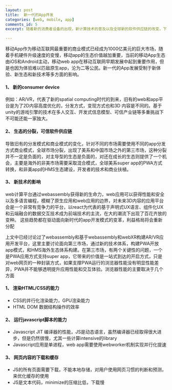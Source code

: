 ```yaml
---
layout: post
title:  新一代的App开发
categories: [web, mobile, app]
comments_id: 5
excerpt: 随着新的消费者设备的出现，新计算技术的普及以及全球新的软件供应链的改变，下一代的app开发已经浮出水面

---
```

移动App作为移动互联网最重要的商业模式已经成为1000亿美元的巨大市场，随着手机硬件升级速度的变慢，移动app的生态价值越加重要，当前的移动App生态由iOS和Android主动，移动web app在移动互联网早期发展中起到重要作用，但是也因为体验难以匹敌原生app，沦为二等公民。新一代的App发展受制于新体验、新生态和新技术等多方面的影响。

#### 1、	新的consumer device
例如：AR/VR，代表了新的spatial computing时代的到来，旧有的web和app平台是为了2D内容高度优化的，分发方式，变现方式也和3D 内容是不同的。基于unity的游戏引擎的技术在多人交互、开发式信息模型、可信产业链等多重挑战下不可能还能一家独大。
#### 2、	生态的分裂，可信软件供应链
导致旧有的分发模式和商业模式的变化，针对不同的市场需要使用不同的app分发方式商业模式，全球市场分裂，出现了美系和中国市场之外的第三市场，这种分裂并不一定是负面的，对主导型的生态是负面的，对还在成长的生态则提供了一个机会，主要是海外的非美市场需要采取混合模式，全球美系super app的PWA方式转换，和非美app的HMS生态建设，开发者的技术和商业扶植。	
#### 3、	新技术的影响
web计算平台通过webassembly获得新的生命力，web应用可以获得性能和安全以及多语言编程，模糊了原生应用和web应用的边界，对未来3D内容的应用平台会是一个非常有竞争力的平台，以react为代表的基于声明式UX语言、组件化UX和云端融合的数据交互技术成为前端技术的主流，在大的潮流下出现了百花齐放的变种。
这些趋势都在驱动面向新时代的app开发模式的变革，利益格局将会重新分配

上文中已经讨论过了webassembly和基于webassembly和webXR构建AR/VR应用开发平台，这里主要讨论面向第三市场，通过新的技术体系，构建PWA开放app模式，和HMS海外生态体系构建。在第三市场，有两个关键性的问题，一个是PWA应用方式支持super app，它带来的价值是一站式到达的开启方式，只是对web网页的一种封装方式，如果支撑PWA运行的浏览器性能没有明显性能差异，PWA并不能够透明提升应用性能和交互体验。浏览器性能的主要取决于几个方面

#### 1、	渲染HTML/CSS的能力
  - CSS的并行化渲染能力，GPU渲染能力
  - HTML DOM 数据结构操作的效率
#### 2、	运行javascript脚本的能力
  - Javascript JIT 编译器的性能，JS是动态语言，虽然编译器已经取得很大进步，但是仍然很慢，尤其一些计算intensive的library
  - Javascript应用是单进程，web app需要使用webworker机制实现并行化提速
#### 3、	网页内容的下载和缓存
  - JS的所有页面需要下载，不能本地存储，对用户使用网页习惯的判断和预测，来优化缓存的使用
  - JS是文本代码，minimize的压缩比低，下载慢
  
  
